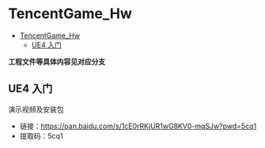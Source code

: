 # TencentGame_Hw

- [TencentGame_Hw](#tencentgame_hw)
  - [UE4 入门](#ue4-入门)

**工程文件等具体内容见对应分支**

## UE4 入门

演示视频及安装包

* 链接：https://pan.baidu.com/s/1cE0rRKjUR1wG8KV0-mqSJw?pwd=5cq1 
* 提取码：5cq1

